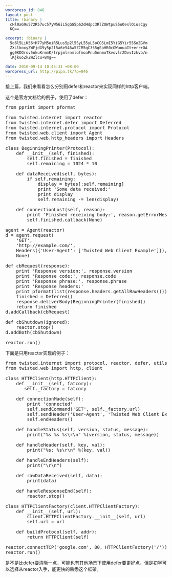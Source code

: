 ```yaml
--- 
wordpress_id: 846
layout: post
title: !binary |
  cHl0aG9u572R57uc57yW56iL5qGG5p62dHdpc3RlZOWtpuS5oOeslOiusCgy
  KQ==

excerpt: !binary |
  5o6l5LiK56+H77yM5oiR5Lus5p2l55yL55yL5oCO5LmI5YiG5Yir55SoZGVm
  ZXLlkoxyZWFjdG9y5p2l5a6e546w5ZCM5qC355qEaHR0cOWuouaIt+err+OA
  gg0KDQrov5nkuKrmmK/lrpjmlrnmlofmoaPnu5nnmoTkvovlrZDvvIzkvb/n
  lKjkuoZkZWZlcu+8mg==

date: 2010-09-14 10:45:31 +08:00
wordpress_url: http://pipa.tk/?p=846
---
```

接上篇，我们来看看怎么分别用defer和reactor来实现同样的http客户端。

这个是官方文档给的例子，使用了defer：
<pre class=python name=code>
from pprint import pformat

from twisted.internet import reactor
from twisted.internet.defer import Deferred
from twisted.internet.protocol import Protocol
from twisted.web.client import Agent
from twisted.web.http_headers import Headers

class BeginningPrinter(Protocol):
    def __init__(self, finished):
        self.finished = finished
        self.remaining = 1024 * 10

    def dataReceived(self, bytes):
        if self.remaining:
            display = bytes[:self.remaining]
            print 'Some data received:'
            print display
            self.remaining -= len(display)

    def connectionLost(self, reason):
        print 'Finished receiving body:', reason.getErrorMessage()
        self.finished.callback(None)

agent = Agent(reactor)
d = agent.request(
    'GET',
    'http://example.com/',
    Headers({'User-Agent': ['Twisted Web Client Example']}),
    None)

def cbRequest(response):
    print 'Response version:', response.version
    print 'Response code:', response.code
    print 'Response phrase:', response.phrase
    print 'Response headers:'
    print pformat(list(response.headers.getAllRawHeaders()))
    finished = Deferred()
    response.deliverBody(BeginningPrinter(finished))
    return finished
d.addCallback(cbRequest)

def cbShutdown(ignored):
    reactor.stop()
d.addBoth(cbShutdown)

reactor.run()
</pre>

下面是只用reactor实现的例子：
<pre class=python name=code>
from twisted.internet import protocol, reactor, defer, utils, interfaces
from twisted.web import http, client

class HTTPClient(http.HTTPClient):
    def __init__(self, fatcory):
       self._factory = fatcory

    def connectionMade(self): 
        print 'connected'
        self.sendCommand('GET', self._factory.url)
        self.sendHeader('User-Agent', 'Twisted Web Client Example')
        self.endHeaders()
        
    def handleStatus(self, version, status, message):
        print("%s %s %s\r\n" %(version, status, message))
        
    def handleHeader(self, key, val):
        print("%s: %s\r\n" %(key, val))
        
    def handleEndHeaders(self):
        print("\r\n")
        
    def rawDataReceived(self, data):
        print(data)
        
    def handleResponseEnd(self):
        reactor.stop()

class HTTPClientFactory(client.HTTPClientFactory):
    def __init__(self, url):
        client.HTTPClientFactory.__init__(self, url)
        self.url = url

    def buildProtocol(self, addr):
        return HTTPClient(self)
        
reactor.connectTCP('google.com', 80, HTTPClientFactory('/'))    
reactor.run()
</pre>

是不是比defer要清晰一点，可能也有其他场景下使用defer要更好点，但是初学可以选择从reactor入手，能更快的熟悉这个框架。
